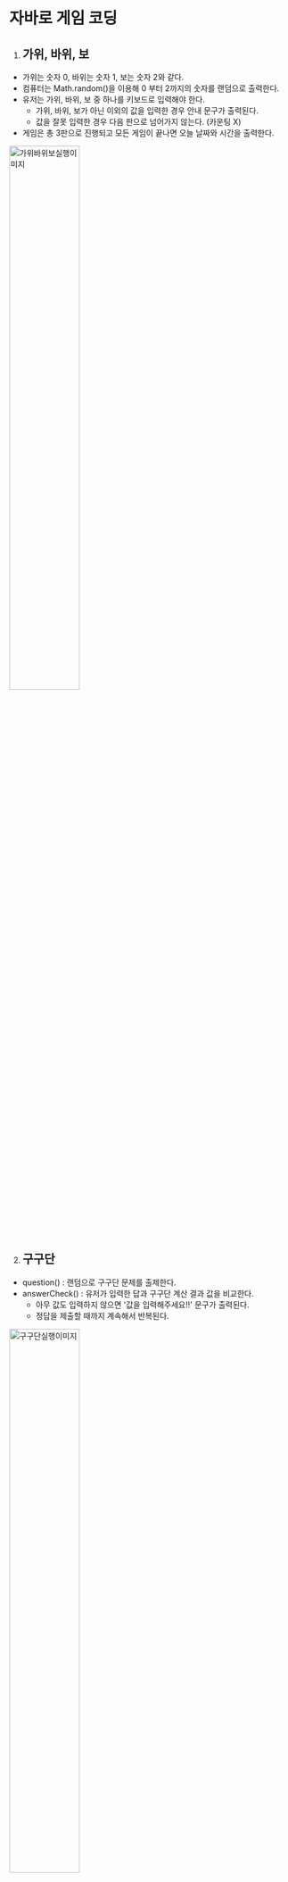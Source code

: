 # 자바로 게임 코딩

1. ## 가위, 바위, 보

- 가위는 숫자 0, 바위는 숫자 1, 보는 숫자 2와 같다.
- 컴퓨터는 Math.random()을 이용해 0 부터 2까지의 숫자를 랜덤으로 출력한다.
- 유저는 가위, 바위, 보 중 하나를 키보드로 입력해야 한다.
  - 가위, 바위, 보가 아닌 이외의 값을 입력한 경우 안내 문구가 출력된다.
  - 값을 잘못 입력한 경우 다음 판으로 넘어가지 않는다. (카운팅 X)
- 게임은 총 3판으로 진행되고 모든 게임이 끝나면 오늘 날짜와 시간을 출력한다.
<img src="https://user-images.githubusercontent.com/47530310/57128298-ec330280-6dcd-11e9-8f62-eeb40063a5f4.PNG" alt="가위바위보실행이미지" width="50%">

2. ## 구구단

- question() : 랜덤으로 구구단 문제를 출제한다.
- answerCheck() : 유저가 입력한 답과 구구단 계산 결과 값을 비교한다.
  - 아무 값도 입력하지 않으면 '값을 입력해주세요!!' 문구가 출력된다.
  - 정답을 제출할 때까지 계속해서 반복된다.
<img src="https://user-images.githubusercontent.com/47530310/57128719-484a5680-6dcf-11e9-88a4-2cf2804e18a5.PNG" alt="구구단실행이미지" width="50%">

3. ## 숫자 야구 게임
- 컴퓨터가 랜덤으로 숫자 3개를 출력하면, 유저가 이 숫자를 모두 맞추는 게임이다.
- 숫자뿐 아니라 위치까지 정확히 맞춰야 한다.
  - 숫자만 맞춘 경우 ball++;
  - 숫자와 위치를 맞춘 경우 strike++;
- 게임이 진행될 때마다 게임 횟수가 카운팅된다. count++;
- 게임 횟수가 5번 초과할 때까지 유저가 strike를 3개 얻지 못하면 COM WIN!
- 게임 횟수 5번 이내에 유저가 Strike를 3개 획득하면 USER WINE!
- comPlay() : 1부터 9까지의 중복되지 않은 숫자 3개를 랜덤으로 출력한다.
  - num1, num2, num3
- userPlay() : 유저가 1부터 9까지의 중복되지 않은 숫자 3개를 콤마로 구분하여 입력해야 한다.
  - 정규표현식으로 유효성 체크 : String regExp = "^[1-9]+,[1-9]+,[1-9]$";
<img src="https://user-images.githubusercontent.com/47530310/57343797-b4d2a600-717f-11e9-8770-b16074d44e39.png" alt="숫자야게구임실행이미지" width="50%">